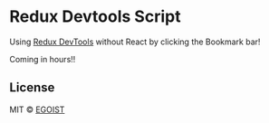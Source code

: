 # Redux Devtools Script

Using [Redux DevTools](https://github.com/gaearon/redux-devtools) without React by clicking the Bookmark bar!

Coming in hours!!

## License

MIT &copy; [EGOIST](https://github.com/egoist)
